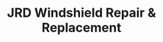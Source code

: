 ---
title: "JRD Windshield Repair & Replacement"
url: /austin/jrd-windshield-repair-and-replacement/
shop: car repair
---